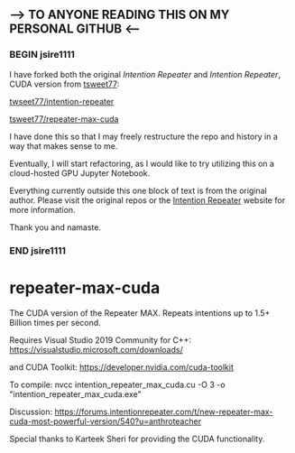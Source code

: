 ## --> TO ANYONE READING THIS ON MY PERSONAL GITHUB <--

### BEGIN jsire1111

I have forked both the original *Intention Repeater* and *Intention Repeater*, CUDA version from [tsweet77](https://github.com/tsweet77):

[twseet77/intention-repeater](https://github.com/tsweet77/intention-repeater)

[tsweet77/repeater-max-cuda](https://github.com/tsweet77/repeater-max-cuda)

I have done this so that I may freely restructure the repo and history in a way that makes sense to me.

Eventually, I will start refactoring, as I would like to try utilizing this on a cloud-hosted GPU Jupyter Notebook.

Everything currently outside this one block of text is from the original author. Please visit the original repos or the [Intention Repeater](https://www.intentionrepeater.com/) website for more information.

Thank you and namaste.

### END jsire1111

# repeater-max-cuda
The CUDA version of the Repeater MAX. Repeats intentions up to 1.5+ Billion times per second.

Requires Visual Studio 2019 Community for C++: https://visualstudio.microsoft.com/downloads/

and CUDA Toolkit: https://developer.nvidia.com/cuda-toolkit

To compile: nvcc intention_repeater_max_cuda.cu -O 3 -o "intention_repeater_max_cuda.exe"

Discussion: https://forums.intentionrepeater.com/t/new-repeater-max-cuda-most-powerful-version/540?u=anthroteacher

Special thanks to Karteek Sheri for providing the CUDA functionality.
